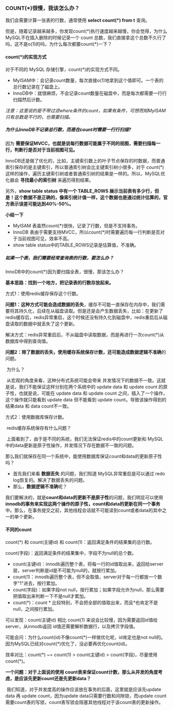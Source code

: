 ### COUNT(\*)很慢，我该怎么办？

我们会需要计算一张表的行数，通常使用 **select count(*) from t** 查询。

但是，随着记录越来越多，你发现count(\*)执行速度越来越慢，你会觉得，为什么MySQL不在插入删除的时候记录一个 count 总数，我们直接拿这个总数不久行了吗，这不是o(1)的吗，为什么每次都要count(\*)一下？



#### count(\*)的实现方式

对于不同的 MySQL 存储引擎，count(\*)的实现方式不同。

- MyISAM中：会记录count数量，每次直接o(1)地拿到这个值即可。一个表的总行数记录在了磁盘上。
- InnoDB中：就很麻烦，不会记录count数量在磁盘中，而是每次都需要一行行扫描然后计数。

*注意：这里说的是不带过滤where条件的count，如果有条件，可想而知MyISAM只有总数是不行的，也需要扫描。*

##### 为什么InnoDB不记录总行数，而是在count时需要一行行扫描?

因为 **需要保证MVCC，也就是说每行数据可能属于不同的视图，需要扫描每一行，判断行是否对于当前视图可见。**

InnoDB还是做了优化的，比如，主键索引数上的叶子节点保存的时数据，而普通索引保存的是主键索引，所以普通索引树会比主键索引树小很多，对于 count(\*)这样的操作，遍历主键索引树或者普通索引树的结果是一样的。所以，MySQL优化器会 **寻找最小的索引树** 来遍历得到结果。

另外，**show table status 中有一个 TABLE_ROWS 展示当前表有多少行，但是！这个数据不是正确的，像索引统计值一样，这个数据也是通过统计估算的，官方表示误差可能达到40%-50%。**

**小结一下**

- MyISAM 表虽然count(\*)很快，记录了行数，但是不支持事务。
- InnoDB 表由于需要支持MVCC，所以count(\*)时需要遍历每一行判断是否对于当前视图可见，效率不高。
- show table status中的TABLE_ROWS记录是估算值，不准确。



##### 如果一个表，我们需要经常查询表的行数，要怎么办？

InnoDB中的count(\*)因为要扫描全表，很慢，那该怎么办？

**基本思路：找到一个地方，把记录表的行数存放起来。**

方式1：使用redis缓存保存这个行数。

​	**问题1：**这种方式可能会造成**数据的丢失**，缓存不可能一直保存在内存中，我们需要将其持久化，后续在从磁盘读取。但是还是会产生数据丢失，比如：在更新了redis缓存后，redis异常重启，这个时候还没有持久化到磁盘中，redis重启后从磁盘读取的数据中就丢失了这个更新。

​	解决方式：redis异常重启后，不从磁盘中读取数据，而是再进行一次count(\*)从数据库中得到查询值。

​	**问题2：**除了数据的丢失，使用缓存系统保存计数，还可能造成**数据逻辑不准确**的问题。

​	为什么？

​	从宏观的角度来看，这种分布式系统可能会带来 并发情况下的数据不一致。这就是说，我们不能保证这样分别在两个系统中的 update data 和 update count 的原子性，也就是说，可能在 update data 和 update count 之间，插入了一个操作，这个操作就只能看到 update data 但不能看到 update count。导致该操作得到的结果data 和 data count不一致。



方式2：使用数据库保存计数。

​	redis缓存系统保存有什么问题？

​		上面看到了，由于是不同的系统，我们无法保证redis中的count更新和 MySQL中的data更新是原子性操作，并发情况下存在数据不一致的问题。

那么我们就保存在同一个系统中，能使用数据库保证count和data的更新原子性吗？

- 首先我们来看 **数据丢失** 的问题，我们知道 MySQL异常重启是可以通过 redo log恢复的。解决了数据丢失的问题。
- 那么，**数据逻辑不准确**呢？

​		我们要解决的，就是**count和data的更新不是原子性**的问题，我们明显可以使用**innodb的事务来实现这两个操作的原子性，count和data的更新在同一个事务**中。那么，在事务提交之前，其他线程会话就不可能读到count或者data的其中之一的单个更新。



#### 不同的count

count(\*) 和 count(主键id) 和 count(1)：返回满足条件的结果集的总行数。

count(字段)：返回满足条件的结果集中，字段不为null的总个数。



- count(主键id)：innodb遍历整个表，将每一行的id值取出来，返回给server层，server判断是id是不可能为null的，就按行累加。
- count(1)：innodb遍历整个表，但不会取值，server对于每一行都放一个数字"1"进去，按行累加。
- count(字段)：如果字段not null，按行累加；如果字段允许为null，那么需要把值取出来判断一下不是null才累加。
- count(\*)：count * 比较特别，不会把全部的值取出来，而且*也肯定不是null，之间按行累加。

可以发现：count(主键id) 相比 count(1) 来说会比较慢，因为需要返回id值给server，从innodb返回 id值还需要解析数据行，以及拷贝字段值。

可能会问：为什么count(id)不像count(*)一样做优化呢，id肯定也是not null的。因为MySQL已经对count(\*)优化了，没必要再优化count(id)。

效率对比：count(*) ~= count(1) > count(主键id) > count(字段)，尽量使用count(\*)。



**一个问题：对于上面说的使用 count表来保证count计数，那么从并发的角度考虑，是应该先更新count还是先更新data？**

​	我们知道，对于并发度高的操作应该放在事务的后面，这里就是应该先update data 再 update count，因为update data只需要行数和间隙锁，而update count 需要count表的写锁，count表写锁会阻塞其他线程对于该count表的更新操作。

